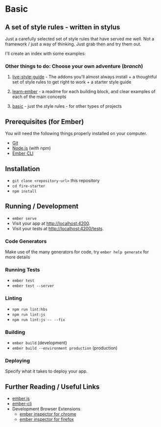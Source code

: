# Basic


## A set of style rules - written in stylus

Just a carefully selected set of style rules that have served me well. Not a framework / just a way of thinking. Just grab then and try them out.

I'll create an index with some examples:


### Other things to do: Choose your own adventure (_branch_)

1. [live-style-guide](https://github.com/sheriffderek/fire-starter) - The addons you'll almost always install + a thoughtful set of style rules to get right to work + a starter style guide

2. [learn-ember](https://github.com/sheriffderek/fire-starter/tree/learn-ember) - a readme for each building block, and clear examples of each of the main concepts

3. [basic](https://github.com/sheriffderek/fire-starter/tree/basic) - just the style rules - for other types of projects


## Prerequisites (for Ember)

You will need the following things properly installed on your computer.

* [Git](https://git-scm.com/)
* [Node.js](https://nodejs.org/) (with npm)
* [Ember CLI](https://ember-cli.com/)


## Installation

* `git clone <repository-url>` this repository
* `cd fire-starter`
* `npm install`


## Running / Development

* `ember serve`
* Visit your app at [http://localhost:4200](http://localhost:4200).
* Visit your tests at [http://localhost:4200/tests](http://localhost:4200/tests).


### Code Generators

Make use of the many generators for code, try `ember help generate` for more details


### Running Tests

* `ember test`
* `ember test --server`


### Linting

* `npm run lint:hbs`
* `npm run lint:js`
* `npm run lint:js -- --fix`


### Building

* `ember build` (development)
* `ember build --environment production` (production)


### Deploying

Specify what it takes to deploy your app.


## Further Reading / Useful Links

* [ember.js](https://emberjs.com/)
* [ember-cli](https://ember-cli.com/)
* Development Browser Extensions
  * [ember inspector for chrome](https://chrome.google.com/webstore/detail/ember-inspector/bmdblncegkenkacieihfhpjfppoconhi)
  * [ember inspector for firefox](https://addons.mozilla.org/en-US/firefox/addon/ember-inspector/)
